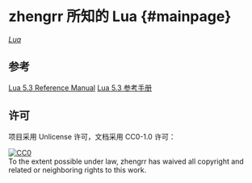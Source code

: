 # zhengrr 所知的 Lua                                                 {#mainpage}

[*Lua*](https://lua.org/)

## 参考

[Lua 5.3 Reference Manual](https://lua.org/manual/5.3/contents.html)
[Lua 5.3 参考手册](http://www.runoob.com/manual/lua53doc/contents.html)

## 许可

项目采用 Unlicense 许可，文档采用 CC0-1.0 许可：

<p xmlns:dct="https://purl.org/dc/terms/">
  <a rel="license"
     href="https://creativecommons.org/publicdomain/zero/1.0/">
    <img src="https://licensebuttons.net/p/zero/1.0/88x31.png" style="border-style: none;" alt="CC0" />
  </a>
  <br />
  To the extent possible under law,
  <span resource="[_:publisher]" rel="dct:publisher">
    <span property="dct:title">zhengrr</span></span>
  has waived all copyright and related or neighboring rights to this work.
</p>
